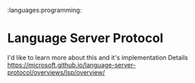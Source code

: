 :languages:programming:

# Language Server Protocol
I'd like to learn more about this and it's implementation
Details https://microsoft.github.io/language-server-protocol/overviews/lsp/overview/
